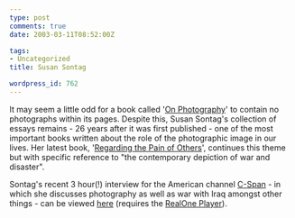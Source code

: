 ```yaml
---
type: post
comments: true
date: 2003-03-11T08:52:00Z

tags:
- Uncategorized
title: Susan Sontag

wordpress_id: 762
---
```


It may seem a little odd for a book called '[On Photography](http://www.susansontag.com/onphotography.htm)' to contain no photographs within its pages. Despite this, Susan Sontag's collection of essays remains - 26 years after it was first published - one of the most important books written about the role of the photographic image in our lives. Her latest book, '[Regarding the Pain of Others](http://www.susansontag.com/regardingpain.htm)', continues this theme but with specific reference to "the contemporary depiction of war and disaster".   

Sontag's recent 3 hour(!) interview for the American channel [C-Span](http://www.c-span.org/) - in which she discusses photography as well as war with Iraq amongst other things - can be viewed [here](http://www.booktv.org/ram/feature/0303/btv030103_4.ram) (requires the [RealOne Player](http://www.real.com)).
